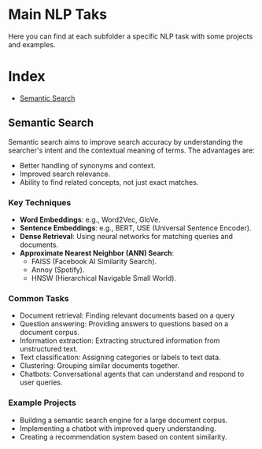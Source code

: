 # Main NLP Taks

Here you can find at each subfolder a specific NLP task with some projects and examples.

# Index

- [Semantic Search](#semantic-search)

## Semantic Search

Semantic search aims to improve search accuracy by understanding the searcher's intent and the contextual meaning of terms. The advantages are:

- Better handling of synonyms and context.
- Improved search relevance.
- Ability to find related concepts, not just exact matches.

### Key Techniques

- **Word Embeddings**: e.g., Word2Vec, GloVe.
- **Sentence Embeddings**: e.g., BERT, USE (Universal Sentence Encoder).
- **Dense Retrieval**: Using neural networks for matching queries and documents.
- **Approximate Nearest Neighbor (ANN) Search**:
  - FAISS (Facebook AI Similarity Search).
  - Annoy (Spotify).
  - HNSW (Hierarchical Navigable Small World).

### Common Tasks

- Document retrieval: Finding relevant documents based on a query
- Question answering: Providing answers to questions based on a document corpus.
- Information extraction: Extracting structured information from unstructured text.
- Text classification: Assigning categories or labels to text data.
- Clustering: Grouping similar documents together.
- Chatbots: Conversational agents that can understand and respond to user queries.

### Example Projects

- Building a semantic search engine for a large document corpus.
- Implementing a chatbot with improved query understanding.
- Creating a recommendation system based on content similarity.


